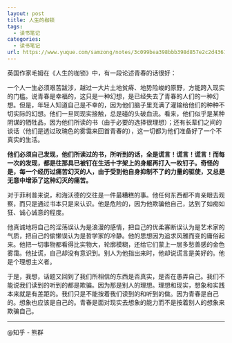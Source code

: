 ```yaml
---
layout: post
title: 人生的枷锁
tags:
  - 读书笔记
categories:
  - 读书笔记
url: https://www.yuque.com/samzong/notes/3c099bea398bbb398d857e2c2d43614d
---
```


英国作家毛姆在《人生的枷锁》中，有一段论述青春的话很好：

一个人一生必须艰苦跋涉，越过一大片土地贫瘠、地势险峻的原野，方能跨入现实的门槛。说青春是幸福的，这只是一种幻想，是已经失去了青春的人们的一种幻想。但是，年轻人知道自己是不幸的，因为他们脑子里充满了灌输给他们的种种不切实际的幻想。他们一旦同现实接触，总是碰的头破血流。看来，他们似乎是某种阴谋的牺牲品，因为他们所读的书（由于必要的选择很理想）；还有长辈们之间的谈话（他们是透过玫瑰色的雾霭来回首青春的），这一切都为他们准备好了一个不真实的生活。

**他们必须自己发现，他们所读过的书，所听到的话，全是谎言！谎言！谎言！而每一次的发现，都是往那具已被钉在生活十字架上的身躯再打入一枚钉子。奇怪的是，每一个经历过痛苦幻灭的人，由于受到他自身抑制不了的力量的驱使，又总是无意中增添了这种幻灭的痛苦。**

对于菲利普来说，和海沃德的交往是一件最糟糕的事。他任何东西都不肯亲眼去观察，而只是通过书本只是来认识。他是危险的，因为他欺骗他自己，达到了如痴如狂、诚心诚意的程度。

他真诚地将自己的淫荡误认为是浪漫的感情，把自己的优柔寡断误认为是艺术家的气质，把自己的偷懒误认为是哲学家的冷静。他的思想因为追求风雅而变的庸俗起来。他把一切事物都看得比实物大，轮廓模糊，还给它们蒙上一层多愁善感的金色雾霭。他扯谎，自己却没有意识到。别人为他指出来时，他却说谎言是美好的。他是个理想主义者。

于是，我想，话题又回到了我们所相信的东西是否真实，是否在愚弄自己。我们不能说我们读到的听到的都是欺骗。因为那是别人的理想。理想和现实，想象和实践本来就是有差距的。我们只是不能按着我们读到的和听到的做。因为青春是自己的。想象也应该是自己的。青春是面对现实去想象的能力而不是按着别人的想象来欺骗自己。

***

@知乎 - 熊群
